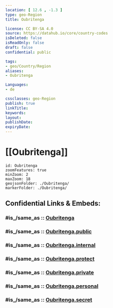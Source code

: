 ```yaml
---
location: [ 12.6 , -1.3 ] 
type: geo-Region
title: Oubritenga

license: CC BY-SA 4.0
source: https://datahub.io/core/country-codes
isDeleted: false
isReadOnly: false
draft: false
confidential: public

tags:
- geo/Country/Region
aliases:
- Oubritenga

Languages:
- de

cssclasses: geo-Region
publish: true
linkTitle: 
keywords: 
layout: 
publishDate: 
expiryDate: 
---
```


# [[Oubritenga]] 

```leaflet
id: Oubritenga
zoomFeatures: true 
minZoom: 2 
maxZoom: 18
geojsonFolder: ./Oubritenga/
markerFolder: ./Oubritenga/
```


## Confidential Links & Embeds: 

### #is_/same_as :: [Oubritenga](/_Standards/Earth/Continent/Africa/Africa~West/Burkina_Faso/Regions~Burkina_Faso/Plateau-Central/counties~Plateau-Central/Oubritenga.md) 

### #is_/same_as :: [Oubritenga.public](/_public/Earth/Continent/Africa/Africa~West/Burkina_Faso/Regions~Burkina_Faso/Plateau-Central/counties~Plateau-Central/Oubritenga.public.md) 

### #is_/same_as :: [Oubritenga.internal](/_internal/Earth/Continent/Africa/Africa~West/Burkina_Faso/Regions~Burkina_Faso/Plateau-Central/counties~Plateau-Central/Oubritenga.internal.md) 

### #is_/same_as :: [Oubritenga.protect](/_protect/Earth/Continent/Africa/Africa~West/Burkina_Faso/Regions~Burkina_Faso/Plateau-Central/counties~Plateau-Central/Oubritenga.protect.md) 

### #is_/same_as :: [Oubritenga.private](/_private/Earth/Continent/Africa/Africa~West/Burkina_Faso/Regions~Burkina_Faso/Plateau-Central/counties~Plateau-Central/Oubritenga.private.md) 

### #is_/same_as :: [Oubritenga.personal](/_personal/Earth/Continent/Africa/Africa~West/Burkina_Faso/Regions~Burkina_Faso/Plateau-Central/counties~Plateau-Central/Oubritenga.personal.md) 

### #is_/same_as :: [Oubritenga.secret](/_secret/Earth/Continent/Africa/Africa~West/Burkina_Faso/Regions~Burkina_Faso/Plateau-Central/counties~Plateau-Central/Oubritenga.secret.md)

